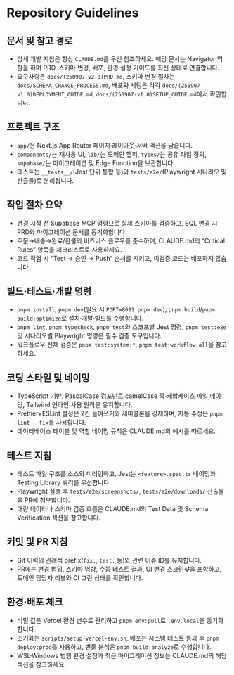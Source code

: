 # Repository Guidelines

## 문서 및 참고 경로
- 상세 개발 지침은 항상 `CLAUDE.md`를 우선 참조하세요. 해당 문서는 Navigator 역할을 하며 PRD, 스키마 변경, 배포, 환경 설정 가이드를 최신 상태로 연결합니다.
- 요구사항은 `docs/(250907-v2.0)PRD.md`, 스키마 변경 절차는 `docs/SCHEMA_CHANGE_PROCESS.md`, 배포와 세팅은 각각 `docs/(250907-v1.0)DEPLOYMENT_GUIDE.md`, `docs/(250907-v1.0)SETUP_GUIDE.md`에서 확인합니다.

## 프로젝트 구조
- `app/`은 Next.js App Router 페이지·레이아웃·서버 액션을 담습니다.
- `components/`는 재사용 UI, `lib/`는 도메인 헬퍼, `types/`는 공유 타입 정의, `supabase/`는 마이그레이션 및 Edge Function을 보관합니다.
- 테스트는 `__tests__/`(Jest 단위·통합 등)와 `tests/e2e/`(Playwright 시나리오 및 산출물)로 분리됩니다.

## 작업 절차 요약
- 변경 시작 전 Supabase MCP 명령으로 실제 스키마를 검증하고, SQL 변경 시 PRD와 마이그레이션 문서를 동기화합니다.
- 주문→배송→완료/환불의 비즈니스 플로우를 준수하며, CLAUDE.md의 “Critical Rules” 항목을 체크리스트로 사용하세요.
- 코드 작업 시 “Test → 승인 → Push” 순서를 지키고, 미검증 코드는 배포하지 않습니다.

## 빌드·테스트·개발 명령
- `pnpm install`, `pnpm dev`(필요 시 `PORT=8081 pnpm dev`), `pnpm build`/`pnpm build:optimize`로 설치·개발·빌드를 수행합니다.
- `pnpm lint`, `pnpm typecheck`, `pnpm test`와 스코프별 Jest 명령, `pnpm test:e2e` 및 시나리오별 Playwright 명령은 필수 검증 도구입니다.
- 워크플로우 전체 검증은 `pnpm test:system:*`, `pnpm test:workflow:all`을 참고하세요.

## 코딩 스타일 및 네이밍
- TypeScript 기반, PascalCase 컴포넌트·camelCase 훅·케밥케이스 파일 네이밍, Tailwind 인라인 사용 원칙을 유지합니다.
- Prettier+ESLint 설정은 2칸 들여쓰기와 세미콜론을 강제하며, 자동 수정은 `pnpm lint --fix`를 사용합니다.
- 데이터베이스 테이블 및 역할 네이밍 규칙은 CLAUDE.md의 예시를 따르세요.

## 테스트 지침
- 테스트 파일 구조를 소스와 미러링하고, Jest는 `<feature>.spec.ts` 네이밍과 Testing Library 쿼리를 우선합니다.
- Playwright 실행 후 `tests/e2e/screenshots/`, `tests/e2e/downloads/` 산출물을 PR에 첨부합니다.
- 대량 데이터나 스키마 검증 흐름은 CLAUDE.md의 Test Data 및 Schema Verification 섹션을 참고합니다.

## 커밋 및 PR 지침
- Git 이력의 관례적 prefix(`fix:`, `test:` 등)와 관련 이슈 ID를 유지합니다.
- PR에는 변경 범위, 스키마 영향, 수동 테스트 결과, UI 변경 스크린샷을 포함하고, 도메인 담당자 리뷰와 CI 그린 상태를 확인합니다.

## 환경·배포 체크
- 비밀 값은 Vercel 환경 변수로 관리하고 `pnpm env:pull`로 `.env.local`을 동기화합니다.
- 초기화는 `scripts/setup-vercel-env.sh`, 배포는 시스템 테스트 통과 후 `pnpm deploy:prod`를 사용하고, 번들 분석은 `pnpm build:analyze`로 수행합니다.
- WSL·Windows 병행 환경 설정과 최근 마이그레이션 정보는 CLAUDE.md의 해당 섹션을 참고하세요.
